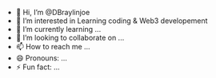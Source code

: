 - 👋 Hi, I’m @DBraylinjoe
- 👀 I’m interested in Learning coding & Web3 developement
- 🌱 I’m currently learning ...
- 💞️ I’m looking to collaborate on ...
- 📫 How to reach me ...
- 😄 Pronouns: ...
- ⚡ Fun fact: ...

<!---
DBraylinjoe/DBraylinjoe is a ✨ special ✨ repository because its `README.md` (this file) appears on your GitHub profile.
You can click the Preview link to take a look at your changes.
--->
